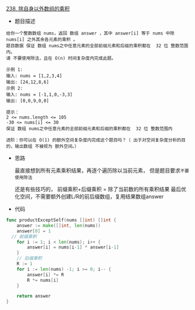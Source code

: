 [238. 除自身以外数组的乘积](https://leetcode.cn/problems/product-of-array-except-self/)

- 题目描述

```
给你一个整数数组 nums，返回 数组 answer ，其中 answer[i] 等于 nums 中除 nums[i] 之外其余各元素的乘积 。
题目数据 保证 数组 nums之中任意元素的全部前缀元素和后缀的乘积都在  32 位 整数范围内。
请 不要使用除法，且在 O(n) 时间复杂度内完成此题。

示例 1:
输入: nums = [1,2,3,4]
输出: [24,12,8,6]
示例 2:
输入: nums = [-1,1,0,-3,3]
输出: [0,0,9,0,0]

提示：
2 <= nums.length <= 105
-30 <= nums[i] <= 30
保证 数组 nums之中任意元素的全部前缀元素和后缀的乘积都在  32 位 整数范围内

进阶：你可以在 O(1) 的额外空间复杂度内完成这个题目吗？（ 出于对空间复杂度分析的目的，输出数组 不被视为 额外空间。）
```

- 思路

  最直接想到所有元素乘积结果，再逐个遍历除以当前元素， 但是题目要求`不要使用除法`

  还是有些技巧的， 前缀乘积+后缀乘积 = 除了当前数的所有乘积结果
  最后优化空间，不需要额外创建L/R的前后缀数组，复用结果数组answer

- 代码

```go
func productExceptSelf(nums []int) []int {
	answer := make([]int, len(nums))
	answer[0] = 1
  // 前缀乘积
	for i := 1; i < len(nums); i++ {
		answer[i] = nums[i-1] * answer[i-1]
	}
	// 后缀乘积
	R := 1
	for i := len(nums) -1; i >= 0; i-- {
		answer[i] *= R
		R *= nums[i]
	}

	return answer
}
```

